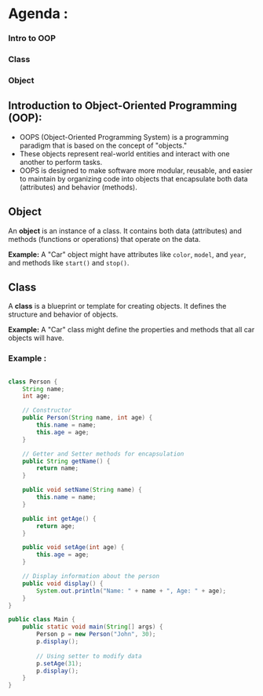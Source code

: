 # Agenda :

### Intro to OOP
### Class
### Object


## Introduction to Object-Oriented Programming (OOP):

- OOPS (Object-Oriented Programming System) is a programming paradigm that is based on the concept of "objects." 
- These objects represent real-world entities and interact with one another to perform tasks.
- OOPS is designed to make software more modular, reusable, and easier to maintain by organizing code into objects that encapsulate both data (attributes) and behavior (methods).


## Object

An **object** is an instance of a class. It contains both data (attributes) and methods (functions or operations) that operate on the data.

**Example:**
A "Car" object might have attributes like `color`, `model`, and `year`, and methods like `start()` and `stop()`.

## Class

A **class** is a blueprint or template for creating objects. It defines the structure and behavior of objects.

**Example:**
A "Car" class might define the properties and methods that all car objects will have.

### Example :

```java

class Person {
    String name;
    int age;

    // Constructor
    public Person(String name, int age) {
        this.name = name;
        this.age = age;
    }

    // Getter and Setter methods for encapsulation
    public String getName() {
        return name;
    }

    public void setName(String name) {
        this.name = name;
    }

    public int getAge() {
        return age;
    }

    public void setAge(int age) {
        this.age = age;
    }

    // Display information about the person
    public void display() {
        System.out.println("Name: " + name + ", Age: " + age);
    }
}

public class Main {
    public static void main(String[] args) {
        Person p = new Person("John", 30);
        p.display();
        
        // Using setter to modify data
        p.setAge(31);
        p.display();
    }
}


```